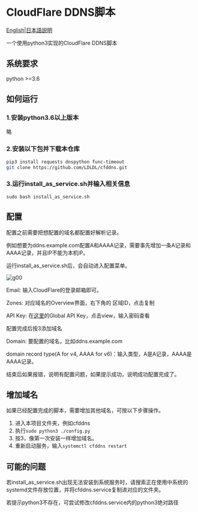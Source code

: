 # CloudFlare DDNS脚本

[English](readme.en.md)|[日本語説明](readme.ja.md)

一个使用python3实现的CloudFlare DDNS脚本

## 系统要求

python >=3.6

## 如何运行

### 1.安装python3.6以上版本

略

### 2.安装以下包并下载本仓库

```bash
pip3 install requests dnspython func-timeout
git clone https://github.com/LDLDL/cfddns.git
```
### 3.运行install_as_service.sh并输入相关信息

`sudo bash install_as_service.sh`

## 配置

配置之前需要把想配置的域名都配置好解析记录。

例如想要为ddns.example.com配置A和AAAA记录，需要事先增加一条A记录和AAAA记录，并且IP不能为本机IP。

运行install_as_service.sh后，会自动进入配置菜单。

![g00](https://user-images.githubusercontent.com/81149482/129917531-d499ae47-79ab-44b0-910b-e1f2a98fc68c.png)

Email: 输入CloudFlare的登录邮箱即可。

Zones: 对应域名的Overview界面，右下角的 区域ID，点击复制

API Key: 在[这里](https://dash.cloudflare.com/profile/api-tokens)的Global API Key，点击view，输入密码查看

配置完成后按3添加域名

Domain: 要配置的域名，比如ddns.example.com

domain record type(A for v4, AAAA for v6)：输入类型，A是A记录，AAAA是AAAA记录。

结束后如果报错，说明有配置问题，如果提示成功，说明成功配置完成了。

## 增加域名

如果已经配置完成的脚本，需要增加其他域名，可按以下步骤操作。

1. 进入本项目文件夹，例如cfddns
2. 执行`sudo python3 ./config.py`
3. 按3，像第一次安装一样增加域名。
4. 重新启动服务，输入`systemctl cfddns restart`

## 可能的问题

若install_as_service.sh出现无法安装到系统服务时，请搜索正在使用中系统的systemd文件存放位置，并将cfddns.service复制进对应的文件夹。

若提示python3不存在，可尝试修改cfddns.service内的python3绝对路径
